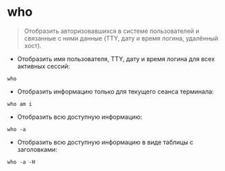 # who

> Отобразить авторизовавшихся в системе пользователей и связанные с ними данные (TTY, дату и время логина, удалённый хост).

- Отобразить имя пользователя, TTY, дату и время логина для всех активных сессий:

`who`

- Отобразить информацию только для текущего сеанса терминала:

`who am i`

- Отобразить всю доступную информацию:

`who -а`

- Отобразить всю доступную информацию в виде таблицы с заголовками:

`who -a -H`
